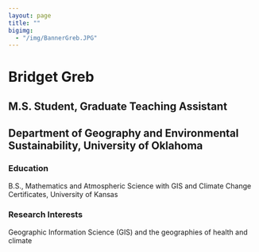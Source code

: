 ```yaml
---
layout: page
title: ""
bigimg: 
  - "/img/BannerGreb.JPG"
---
```


# Bridget Greb
## M.S. Student, Graduate Teaching Assistant
## Department of Geography and Environmental Sustainability, University of Oklahoma

### Education
B.S., Mathematics and Atmospheric Science with GIS and Climate Change Certificates, University of Kansas

### Research Interests
Geographic Information Science (GIS) and the geographies of health and climate 
